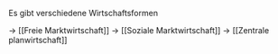 Es gibt verschiedene Wirtschaftsformen

-> [[Freie Marktwirtschaft]]
-> [[Soziale Marktwirtschaft]]
-> [[Zentrale planwirtschaft]]